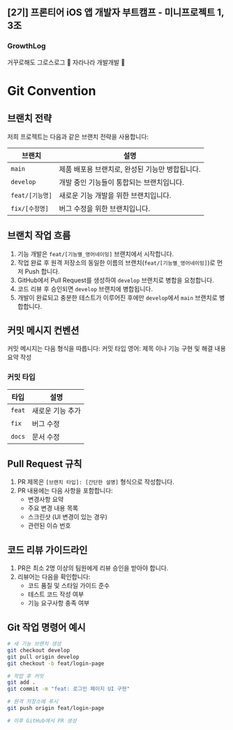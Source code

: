 ## [2기] 프론티어 iOS 앱 개발자 부트캠프 - 미니프로젝트 1, 3조
### GrowthLog 
거꾸로해도 그로스로그
🥳 자라나라 개발개발 🌱

# Git Convention

## 브랜치 전략

저희 프로젝트는 다음과 같은 브랜치 전략을 사용합니다:

| 브랜치 | 설명 |
|--------|------|
| `main` | 제품 배포용 브랜치로, 완성된 기능만 병합됩니다. |
| `develop` | 개발 중인 기능들이 통합되는 브랜치입니다. |
| `feat/[기능명]` | 새로운 기능 개발을 위한 브랜치입니다. |
| `fix/[수정명]` | 버그 수정을 위한 브랜치입니다. |

## 브랜치 작업 흐름

1. 기능 개발은 `feat/[기능별_영어네이밍]` 브랜치에서 시작합니다.
2. 작업 완료 후 원격 저장소의 동일한 이름의 브랜치(`feat/[기능별_영어네이밍]`)로 먼저 Push 합니다.
3. GitHub에서 Pull Request를 생성하여 `develop` 브랜치로 병합을 요청합니다.
4. 코드 리뷰 후 승인되면 `develop` 브랜치에 병합됩니다.
5. 개발이 완료되고 충분한 테스트가 이루어진 후에만 `develop`에서 `main` 브랜치로 병합합니다.

## 커밋 메시지 컨벤션

커밋 메시지는 다음 형식을 따릅니다:
커밋 타입 영어: 제목 이나 기능 구현 및 해결 내용 요약 작성

### 커밋 타입

| 타입 | 설명 |
|------|------|
| `feat` | 새로운 기능 추가 |
| `fix` | 버그 수정 |
| `docs` | 문서 수정 |

## Pull Request 규칙

1. PR 제목은 `[브랜치 타입]: [간단한 설명]` 형식으로 작성합니다.
2. PR 내용에는 다음 사항을 포함합니다:
   - 변경사항 요약
   - 주요 변경 내용 목록
   - 스크린샷 (UI 변경이 있는 경우)
   - 관련된 이슈 번호

## 코드 리뷰 가이드라인

1. PR은 최소 2명 이상의 팀원에게 리뷰 승인을 받아야 합니다.
2. 리뷰어는 다음을 확인합니다:
   - 코드 품질 및 스타일 가이드 준수
   - 테스트 코드 작성 여부
   - 기능 요구사항 충족 여부

## Git 작업 명령어 예시

```bash
# 새 기능 브랜치 생성
git checkout develop
git pull origin develop
git checkout -b feat/login-page

# 작업 후 커밋
git add .
git commit -m "feat: 로그인 페이지 UI 구현"

# 원격 저장소에 푸시
git push origin feat/login-page

# 이후 GitHub에서 PR 생성

